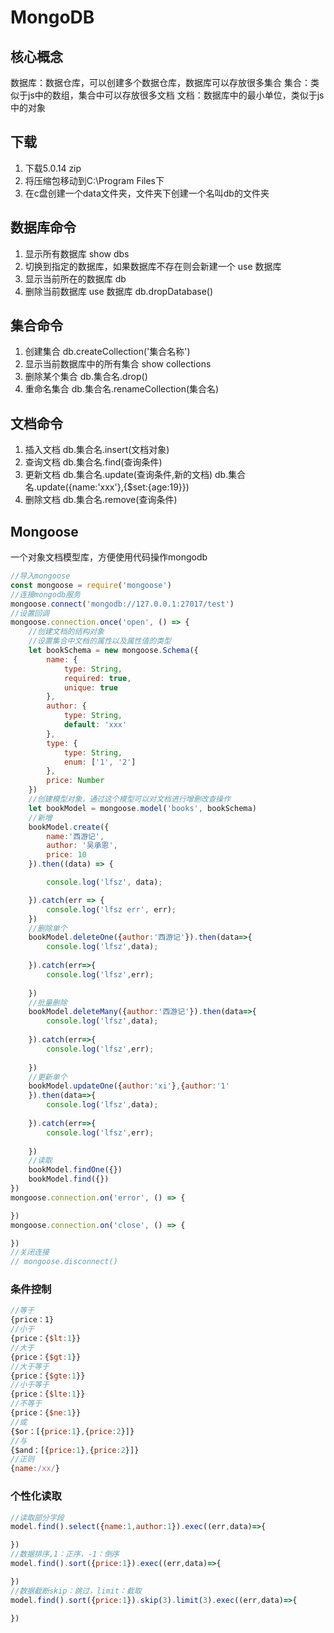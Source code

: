 # MongoDB
## 核心概念
数据库：数据仓库，可以创建多个数据仓库，数据库可以存放很多集合
集合：类似于js中的数组，集合中可以存放很多文档
文档：数据库中的最小单位，类似于js中的对象
## 下载
1. 下载5.0.14 zip
2. 将压缩包移动到C:\Program Files下
3. 在c盘创建一个data文件夹，文件夹下创建一个名叫db的文件夹

## 数据库命令
1. 显示所有数据库
show dbs
2. 切换到指定的数据库，如果数据库不存在则会新建一个
use 数据库
3. 显示当前所在的数据库
db
4. 删除当前数据库
use 数据库
db.dropDatabase()
## 集合命令
1. 创建集合
db.createCollection('集合名称')
2. 显示当前数据库中的所有集合
show collections
3. 删除某个集合
db.集合名.drop()
4. 重命名集合
db.集合名.renameCollection(集合名)
## 文档命令
1. 插入文档
db.集合名.insert(文档对象)
2. 查询文档
db.集合名.find(查询条件)
3. 更新文档
db.集合名.update(查询条件,新的文档)
db.集合名.update({name:'xxx'},{$set:{age:19}})
4. 删除文档
db.集合名.remove(查询条件)
## Mongoose
一个对象文档模型库，方便使用代码操作mongodb
```js
//导入mongoose
const mongoose = require('mongoose')
//连接mongodb服务
mongoose.connect('mongodb://127.0.0.1:27017/test')
//设置回调
mongoose.connection.once('open', () => {
    //创建文档的结构对象
    //设置集合中文档的属性以及属性值的类型 
    let bookSchema = new mongoose.Schema({
        name: {
            type: String,
            required: true,
            unique: true
        },
        author: {
            type: String,
            default: 'xxx'
        },
        type: {
            type: String,
            enum: ['1', '2']
        },
        price: Number
    })
    //创建模型对象，通过这个模型可以对文档进行增删改查操作
    let bookModel = mongoose.model('books', bookSchema)
    //新增
    bookModel.create({
        name:'西游记',
        author: '吴承恩',
        price: 10
    }).then((data) => {

        console.log('lfsz', data);

    }).catch(err => {
        console.log('lfsz err', err);
    })
    //删除单个
    bookModel.deleteOne({author:'西游记'}).then(data=>{
        console.log('lfsz',data);
        
    }).catch(err=>{
        console.log('lfsz',err);
        
    })
    //批量删除
    bookModel.deleteMany({author:'西游记'}).then(data=>{
        console.log('lfsz',data);
        
    }).catch(err=>{
        console.log('lfsz',err);
        
    })
    //更新单个
    bookModel.updateOne({author:'xi'},{author:'1'
    }).then(data=>{
        console.log('lfsz',data);
        
    }).catch(err=>{
        console.log('lfsz',err);
        
    })
    //读取
    bookModel.findOne({})
    bookModel.find({})
})
mongoose.connection.on('error', () => {

})
mongoose.connection.on('close', () => {

})
//关闭连接
// mongoose.disconnect()
```
### 条件控制
```js
//等于
{price：1}
//小于
{price：{$lt:1}}
//大于
{price：{$gt:1}}
//大于等于
{price：{$gte:1}}
//小于等于
{price：{$lte:1}}
//不等于
{price：{$ne:1}}
//或
{$or：[{price:1},{price:2}]}
//与
{$and：[{price:1},{price:2}]}
//正则
{name:/xx/}

```
### 个性化读取
```js
//读取部分字段
model.find().select({name:1,author:1}).exec((err,data)=>{

})
//数据排序,1：正序，-1：倒序
model.find().sort({price:1}).exec((err,data)=>{

})
//数据截断skip：跳过，limit：截取
model.find().sort({price:1}).skip(3).limit(3).exec((err,data)=>{

})
```